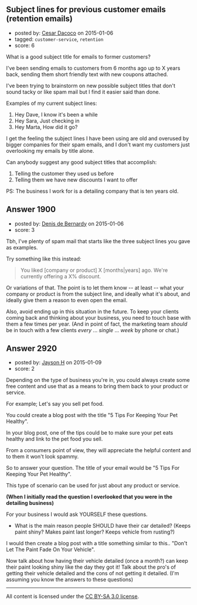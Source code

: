 ## Subject lines for previous customer emails (retention emails)

- posted by: [Cesar Dacoco](https://stackexchange.com/users/5385327/cesar-dacoco) on 2015-01-06
- tagged: `customer-service`, `retention`
- score: 6

What is a good subject title for emails to former customers?

I've been sending emails to customers from 6 months ago up to X years back, sending them short friendly text with new coupons attached.

I've been trying to brainstorm on new possible subject titles that don't sound tacky or like spam mail but I find it easier said than done.

Examples of my current subject lines:

1. Hey Dave, I know it's been a while
2. Hey Sara, Just checking in
3. Hey Marta, How did it go? 

I get the feeling the subject lines I have been using are old and overused by bigger companies for their spam emails, and I don't want my customers just overlooking my emails by title alone.

Can anybody suggest any good subject titles that accomplish: 

1. Telling the customer they used us before 
2. Telling them we have new discounts I want to offer

PS: The business I work for is a detailing company that is ten years old. 



## Answer 1900

- posted by: [Denis de Bernardy](https://stackexchange.com/users/182468/denis-de-bernardy) on 2015-01-06
- score: 3

Tbh, I've plenty of spam mail that starts like the three subject lines you gave as examples.

Try something like this instead:

> You liked [company or product] X [months|years] ago. We're currently offering a X% discount.

Or variations of that. The point is to let them know -- at least -- what your company or product is from the subject line, and ideally what it's about, and ideally give them a reason to even open the email.

Also, avoid ending up in this situation in the future. To keep your clients coming back and thinking about your business, you need to touch base with them a few times per year. (And in point of fact, the marketing team *should* be in touch with a few clients *every* ... *single* ... *week* by phone or chat.)


## Answer 2920

- posted by: [Jayson H](https://stackexchange.com/users/2970155/jayson-h) on 2015-01-09
- score: 2

Depending on the type of business you're in, you could always create some free content and use that as a means to bring them back to your product or service.

For example; Let's say you sell pet food.

You could create a blog post with the title "5 Tips For Keeping Your Pet Healthy".

In your blog post, one of the tips could be to make sure your pet eats healthy and link to the pet food you sell.

From a consumers point of view, they will appreciate the helpful content and to them it won't look spammy.

So to answer your question. The title of your email would be "5 Tips For Keeping Your Pet Healthy".

This type of scenario can be used for just about any product or service.

**(When I initially read the question I overlooked that you were in the detailing business)**

For your business I would ask YOURSELF these questions.

 - What is the main reason people SHOULD have their car detailed? (Keeps paint shiny? Makes paint last longer? Keeps vehicle from rusting?)

I would then create a blog post with a title something similar to this.. "Don't Let The Paint Fade On Your Vehicle".

Now talk about how having their vehicle detailed (once a month?) can keep their paint looking shiny like the day they got it! Talk about the pro's of getting their vehicle detailed and the cons of not getting it detailed. (I'm assuming you know the answers to these questions)







---

All content is licensed under the [CC BY-SA 3.0 license](https://creativecommons.org/licenses/by-sa/3.0/).
